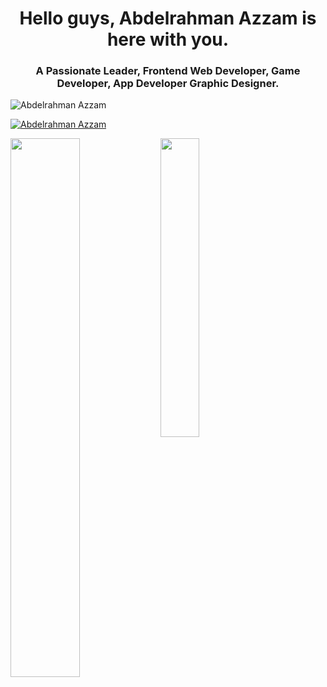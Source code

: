 <h1 align="center">Hello guys, Abdelrahman Azzam is here with you.</h1>
<h3 align="center">A Passionate Leader, Frontend Web Developer, Game Developer, App Developer Graphic Designer.</h3>

<p align="left"> <img src="https://komarev.com/ghpvc/?username=Abdelrahman-Azzam111&label=Profile%20views&color=0e75b6&style=flat" alt="Abdelrahman Azzam" /> </p>

<p align="left"> <a href="https://github.com/ryo-ma/github-profile-trophy"><img src="https://github-profile-trophy.vercel.app/?username=Abdelrahman-Azzam111" alt="Abdelrahman Azzam" /></a> </p>




<img align="left" width="47%" src="https://github-readme-stats.vercel.app/api?username=Abdelrahman-Azzam111&show_icons=true"/>


<img align="left" width="35%" src="https://github-readme-stats.vercel.app/api/top-langs/?username=Abdelrahman-Azzam111&layout=compact"/>
